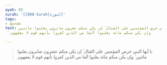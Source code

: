 ```yaml
---
ayah: 65
surah: '[[008-Surah|سورة]]'
tags:
- quran
text: يا أيها النبي حرض المؤمنين على القتال ۚ إن يكن منكم عشرون صابرون يغلبوا مائتين
  ۚ وإن يكن منكم مائة يغلبوا ألفا من الذين كفروا بأنهم قوم لا يفقهون

---
```

> يا أيها النبي حرض المؤمنين على القتال ۚ إن يكن منكم عشرون صابرون يغلبوا مائتين ۚ وإن يكن منكم مائة يغلبوا ألفا من الذين كفروا بأنهم قوم لا يفقهون
